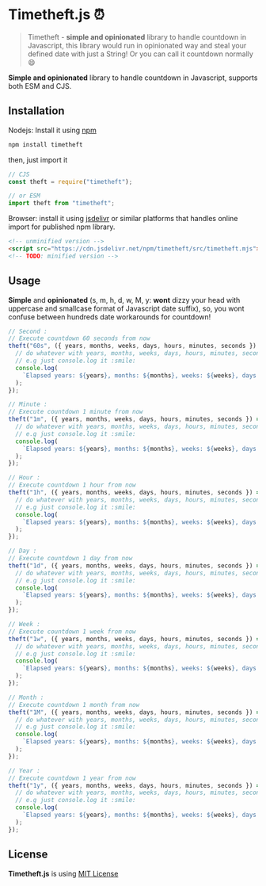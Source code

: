 # Timetheft.js :alarm_clock:

> Timetheft - **simple and opinionated** library to handle countdown in Javascript, this library would run in opinionated way and steal your defined date with just a String! Or you can call it countdown normally :smile:

**Simple and opinionated** library to handle countdown in Javascript, supports both ESM and CJS.

## Installation

Nodejs: Install it using [npm](npmjs.com)

```sh
npm install timetheft
```

then, just import it

```js
// CJS
const theft = require("timetheft");

// or ESM
import theft from "timetheft";
```

Browser: install it using [jsdelivr](https://cdn.jsdelivr.net) or similar platforms that handles online import for published npm library.

```html
<!-- unminified version -->
<script src="https://cdn.jsdelivr.net/npm/timetheft/src/timetheft.mjs"></script>
<!-- TODO: minified version -->
```

## Usage

**Simple** and **opinionated** (s, m, h, d, w, M, y: **wont** dizzy your head with uppercase and smallcase format of Javascript date suffix), so, you wont confuse between hundreds date workarounds for countdown!

```js
// Second :
// Execute countdown 60 seconds from now
theft("60s", ({ years, months, weeks, days, hours, minutes, seconds }) => {
  // do whatever with years, months, weeks, days, hours, minutes, seconds
  // e.g just console.log it :smile:
  console.log(
    `Elapsed years: ${years}, months: ${months}, weeks: ${weeks}, days: ${days}, hours: ${hours}, minutes: ${minutes}, seconds: ${seconds}`
  );
});

// Minute :
// Execute countdown 1 minute from now
theft("1m", ({ years, months, weeks, days, hours, minutes, seconds }) => {
  // do whatever with years, months, weeks, days, hours, minutes, seconds
  // e.g just console.log it :smile:
  console.log(
    `Elapsed years: ${years}, months: ${months}, weeks: ${weeks}, days: ${days}, hours: ${hours}, minutes: ${minutes}, seconds: ${seconds}`
  );
});

// Hour :
// Execute countdown 1 hour from now
theft("1h", ({ years, months, weeks, days, hours, minutes, seconds }) => {
  // do whatever with years, months, weeks, days, hours, minutes, seconds
  // e.g just console.log it :smile:
  console.log(
    `Elapsed years: ${years}, months: ${months}, weeks: ${weeks}, days: ${days}, hours: ${hours}, minutes: ${minutes}, seconds: ${seconds}`
  );
});

// Day :
// Execute countdown 1 day from now
theft("1d", ({ years, months, weeks, days, hours, minutes, seconds }) => {
  // do whatever with years, months, weeks, days, hours, minutes, seconds
  // e.g just console.log it :smile:
  console.log(
    `Elapsed years: ${years}, months: ${months}, weeks: ${weeks}, days: ${days}, hours: ${hours}, minutes: ${minutes}, seconds: ${seconds}`
  );
});

// Week :
// Execute countdown 1 week from now
theft("1w", ({ years, months, weeks, days, hours, minutes, seconds }) => {
  // do whatever with years, months, weeks, days, hours, minutes, seconds
  // e.g just console.log it :smile:
  console.log(
    `Elapsed years: ${years}, months: ${months}, weeks: ${weeks}, days: ${days}, hours: ${hours}, minutes: ${minutes}, seconds: ${seconds}`
  );
});

// Month :
// Execute countdown 1 month from now
theft("1M", ({ years, months, weeks, days, hours, minutes, seconds }) => {
  // do whatever with years, months, weeks, days, hours, minutes, seconds
  // e.g just console.log it :smile:
  console.log(
    `Elapsed years: ${years}, months: ${months}, weeks: ${weeks}, days: ${days}, hours: ${hours}, minutes: ${minutes}, seconds: ${seconds}`
  );
});

// Year :
// Execute countdown 1 year from now
theft("1y", ({ years, months, weeks, days, hours, minutes, seconds }) => {
  // do whatever with years, months, weeks, days, hours, minutes, seconds
  // e.g just console.log it :smile:
  console.log(
    `Elapsed years: ${years}, months: ${months}, weeks: ${weeks}, days: ${days}, hours: ${hours}, minutes: ${minutes}, seconds: ${seconds}`
  );
});
```

## License

**Timetheft.js** is using [MIT License](./LICENSE.md)

